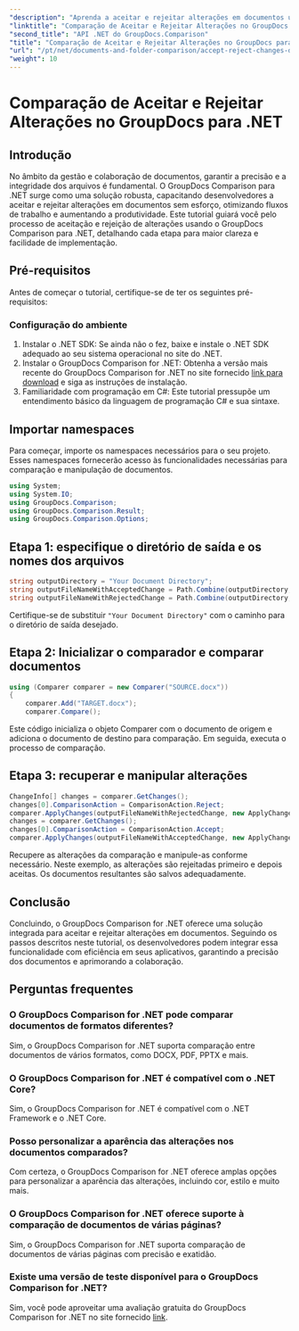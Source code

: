 ```yaml
---
"description": "Aprenda a aceitar e rejeitar alterações em documentos usando o GroupDocs Comparison para .NET. Simplifique seus fluxos de trabalho com documentos sem esforço."
"linktitle": "Comparação de Aceitar e Rejeitar Alterações no GroupDocs para .NET"
"second_title": "API .NET do GroupDocs.Comparison"
"title": "Comparação de Aceitar e Rejeitar Alterações no GroupDocs para .NET"
"url": "/pt/net/documents-and-folder-comparison/accept-reject-changes-dotnet/"
"weight": 10
---
```


# Comparação de Aceitar e Rejeitar Alterações no GroupDocs para .NET

## Introdução
No âmbito da gestão e colaboração de documentos, garantir a precisão e a integridade dos arquivos é fundamental. O GroupDocs Comparison para .NET surge como uma solução robusta, capacitando desenvolvedores a aceitar e rejeitar alterações em documentos sem esforço, otimizando fluxos de trabalho e aumentando a produtividade. Este tutorial guiará você pelo processo de aceitação e rejeição de alterações usando o GroupDocs Comparison para .NET, detalhando cada etapa para maior clareza e facilidade de implementação.
## Pré-requisitos
Antes de começar o tutorial, certifique-se de ter os seguintes pré-requisitos:
### Configuração do ambiente
1. Instalar o .NET SDK: Se ainda não o fez, baixe e instale o .NET SDK adequado ao seu sistema operacional no site do .NET.
2. Instalar o GroupDocs Comparison for .NET: Obtenha a versão mais recente do GroupDocs Comparison for .NET no site fornecido [link para download](https://releases.groupdocs.com/comparison/net/) e siga as instruções de instalação.
3. Familiaridade com programação em C#: Este tutorial pressupõe um entendimento básico da linguagem de programação C# e sua sintaxe.

## Importar namespaces
Para começar, importe os namespaces necessários para o seu projeto. Esses namespaces fornecerão acesso às funcionalidades necessárias para comparação e manipulação de documentos.

```csharp
using System;
using System.IO;
using GroupDocs.Comparison;
using GroupDocs.Comparison.Result;
using GroupDocs.Comparison.Options;
```
## Etapa 1: especifique o diretório de saída e os nomes dos arquivos
```csharp
string outputDirectory = "Your Document Directory";
string outputFileNameWithAcceptedChange = Path.Combine(outputDirectory, "RESULT_WITH_ACCEPTED_CHANGE.docx");
string outputFileNameWithRejectedChange = Path.Combine(outputDirectory, "RESULT_WITH_REJECTED_CHANGE.docx");
```
Certifique-se de substituir `"Your Document Directory"` com o caminho para o diretório de saída desejado.
## Etapa 2: Inicializar o comparador e comparar documentos
```csharp
using (Comparer comparer = new Comparer("SOURCE.docx"))
{
    comparer.Add("TARGET.docx");
    comparer.Compare();
```
Este código inicializa o objeto Comparer com o documento de origem e adiciona o documento de destino para comparação. Em seguida, executa o processo de comparação.
## Etapa 3: recuperar e manipular alterações
```csharp
ChangeInfo[] changes = comparer.GetChanges();
changes[0].ComparisonAction = ComparisonAction.Reject;
comparer.ApplyChanges(outputFileNameWithRejectedChange, new ApplyChangeOptions { Changes = changes, SaveOriginalState = true });
changes = comparer.GetChanges();
changes[0].ComparisonAction = ComparisonAction.Accept;
comparer.ApplyChanges(outputFileNameWithAcceptedChange, new ApplyChangeOptions { Changes = changes });
```
Recupere as alterações da comparação e manipule-as conforme necessário. Neste exemplo, as alterações são rejeitadas primeiro e depois aceitas. Os documentos resultantes são salvos adequadamente.

## Conclusão
Concluindo, o GroupDocs Comparison for .NET oferece uma solução integrada para aceitar e rejeitar alterações em documentos. Seguindo os passos descritos neste tutorial, os desenvolvedores podem integrar essa funcionalidade com eficiência em seus aplicativos, garantindo a precisão dos documentos e aprimorando a colaboração.
## Perguntas frequentes
### O GroupDocs Comparison for .NET pode comparar documentos de formatos diferentes?
Sim, o GroupDocs Comparison for .NET suporta comparação entre documentos de vários formatos, como DOCX, PDF, PPTX e mais.
### O GroupDocs Comparison for .NET é compatível com o .NET Core?
Sim, o GroupDocs Comparison for .NET é compatível com o .NET Framework e o .NET Core.
### Posso personalizar a aparência das alterações nos documentos comparados?
Com certeza, o GroupDocs Comparison for .NET oferece amplas opções para personalizar a aparência das alterações, incluindo cor, estilo e muito mais.
### O GroupDocs Comparison for .NET oferece suporte à comparação de documentos de várias páginas?
Sim, o GroupDocs Comparison for .NET suporta comparação de documentos de várias páginas com precisão e exatidão.
### Existe uma versão de teste disponível para o GroupDocs Comparison for .NET?
Sim, você pode aproveitar uma avaliação gratuita do GroupDocs Comparison for .NET no site fornecido [link](https://releases.groupdocs.com/).